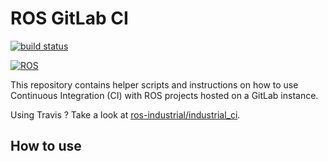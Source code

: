 ROS GitLab CI
===

[![build status](https://gitlab.com/VictorLamoine/ros_gitlab_ci/badges/master/build.svg)](https://gitlab.com/VictorLamoine/ros_gitlab_ci/commits/master)

[![ROS](http://www.ros.org/wp-content/uploads/2013/10/rosorg-logo1.png)](http://www.ros.org/)


This repository contains helper scripts and instructions on how to use Continuous Integration (CI) with ROS projects hosted on a GitLab instance.

Using Travis ? Take a look at [ros-industrial/industrial_ci](https://github.com/ros-industrial/industrial_ci).

How to use
---
